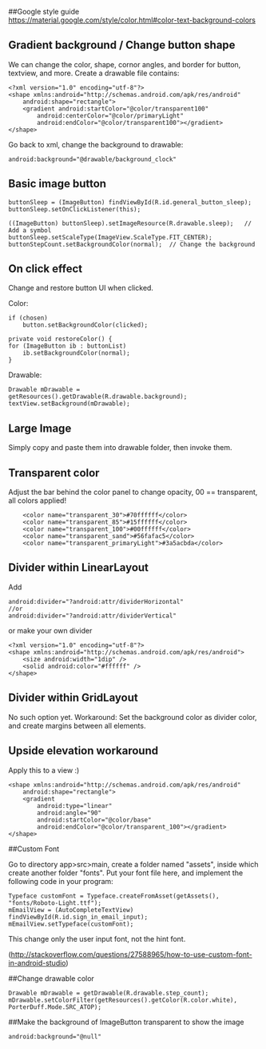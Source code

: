 ##Google style guide  
https://material.google.com/style/color.html#color-text-background-colors

## Gradient background / Change button shape
We can change the color, shape, cornor angles, and border for button, textview, and more. Create a drawable file contains:
```
<?xml version="1.0" encoding="utf-8"?>
<shape xmlns:android="http://schemas.android.com/apk/res/android"
    android:shape="rectangle">
    <gradient android:startColor="@color/transparent100"
        android:centerColor="@color/primaryLight"
        android:endColor="@color/transparent100"></gradient>
</shape>
```
Go back to xml, change the background to drawable:
```
android:background="@drawable/background_clock"
```


## Basic image button
```
buttonSleep = (ImageButton) findViewById(R.id.general_button_sleep);
buttonSleep.setOnClickListener(this);

((ImageButton) buttonSleep).setImageResource(R.drawable.sleep);   // Add a symbol
buttonSleep.setScaleType(ImageView.ScaleType.FIT_CENTER);
buttonStepCount.setBackgroundColor(normal);  // Change the background
```

## On click effect

Change and restore button UI when clicked.

Color:
```
if (chosen)
    button.setBackgroundColor(clicked);

private void restoreColor() {
for (ImageButton ib : buttonList) 
    ib.setBackgroundColor(normal);
}
```
Drawable:
```
Drawable mDrawable = getResources().getDrawable(R.drawable.background);
textView.setBackground(mDrawable);
```

## Large Image
Simply copy and paste them into drawable folder, then invoke them.


## Transparent color

Adjust the bar behind the color panel to change opacity, 00 == transparent, all colors applied!
```
    <color name="transparent_30">#70ffffff</color>
    <color name="transparent_85">#15ffffff</color>
    <color name="transparent_100">#00ffffff</color>
    <color name="transparent_sand">#56fafac5</color>
    <color name="transparent_primaryLight">#3a5acbda</color>
```

## Divider within LinearLayout
Add
```
android:divider="?android:attr/dividerHorizontal" 
//or 
android:divider="?android:attr/dividerVertical"
```

or make your own divider
```
<?xml version="1.0" encoding="utf-8"?>
<shape xmlns:android="http://schemas.android.com/apk/res/android">
    <size android:width="1dip" />
    <solid android:color="#ffffff" />
</shape>
```


## Divider within GridLayout
No such option yet. Workaround: Set the background color as divider color, and create margins between all elements.


## Upside elevation workaround

Apply this to a view :)
```
<shape xmlns:android="http://schemas.android.com/apk/res/android"
    android:shape="rectangle">
    <gradient
        android:type="linear"
        android:angle="90"
        android:startColor="@color/base"
        android:endColor="@color/transparent_100"></gradient>
</shape>
```

##Custom Font

Go to directory app>src>main, create a folder named "assets", inside which create another folder "fonts". Put your font file here, and implement the following code in your program: 

```
Typeface customFont = Typeface.createFromAsset(getAssets(), "fonts/Roboto-Light.ttf");
mEmailView = (AutoCompleteTextView) findViewById(R.id.sign_in_email_input);
mEmailView.setTypeface(customFont);
```

This change only the user input font, not the hint font.


(http://stackoverflow.com/questions/27588965/how-to-use-custom-font-in-android-studio)

##Change drawable color
```
Drawable mDrawable = getDrawable(R.drawable.step_count);
mDrawable.setColorFilter(getResources().getColor(R.color.white), PorterDuff.Mode.SRC_ATOP);
```

##Make the background of ImageButton transparent to show the image
```
android:background="@null"
```
